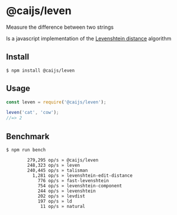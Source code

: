 # @caijs/leven

Measure the difference between two strings

Is a javascript implementation of the [Levenshtein distance](https://en.wikipedia.org/wiki/Levenshtein_distance) algorithm


## Install

```
$ npm install @caijs/leven
```


## Usage

```js
const leven = require('@caijs/leven');

leven('cat', 'cow');
//=> 2
```


## Benchmark

```
$ npm run bench
```

```
        279,295 op/s » @caijs/leven
        248,323 op/s » leven
        240,445 op/s » talisman
          1,281 op/s » levenshtein-edit-distance
            776 op/s » fast-levenshtein
            754 op/s » levenshtein-component
            244 op/s » levenshtein
            202 op/s » levdist
            197 op/s » ld
             11 op/s » natural
```